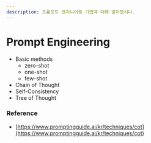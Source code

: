 ```yaml
---
description: 프롬프트 엔지니어링 기법에 대해 알아봅시다.
---
```


# Prompt Engineering

* Basic methods
  * zero-shot
  * one-shot
  * few-shot
* Chain of Thought
* Self-Consistency
* Tree of Thought



### Reference

* [https://www.promptingguide.ai/kr/techniques/cot](https://www.promptingguide.ai/kr/techniques/cot)
